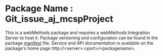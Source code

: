# Package Name : Git_issue_aj_mcspProject
This is a webMethods package and requires a webMethods Integration Server to host it. Package versioning and configuration can be found in the package [manifest](./Git_issue_aj_mcspProject/manifest.v3) file. Service and API documentation is available on the package's home page http://&lt;server&gt;:&lt;port&gt;/&lt;packagename>.